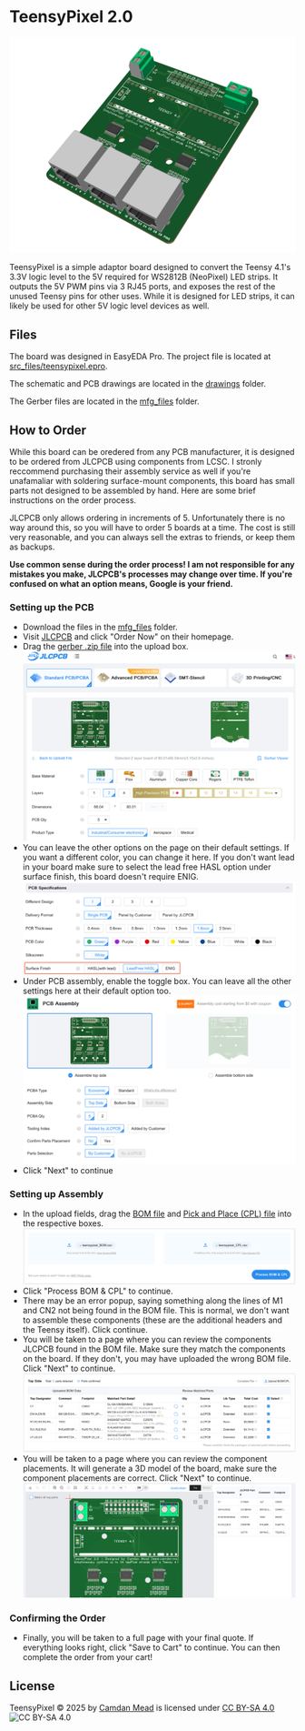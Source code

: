 # TeensyPixel 2.0

![Board Image](/images/board_render.png)

TeensyPixel is a simple adaptor board designed to convert the Teensy 4.1's 3.3V logic level to the 5V required for WS2812B (NeoPixel) LED strips. It outputs the 5V PWM pins via 3 RJ45 ports, and exposes the rest of the unused Teensy pins for other uses. While it is designed for LED strips, it can likely be used for other 5V logic level devices as well.

## Files

The board was designed in EasyEDA Pro. The project file is located at [src_files/teensypixel.epro](/src_files/teensypixel.epro).

The schematic and PCB drawings are located in the [drawings](/drawings) folder.

The Gerber files are located in the [mfg_files](/mfg_files) folder.

## How to Order

While this board can be oredered from any PCB manufacturer, it is designed to be ordered from JLCPCB using components from LCSC. I stronly reccommend purchasing their assembly service as well if you're unafamaliar with soldering surface-mount components, this board has small parts not designed to be assembled by hand. Here are some brief instructions on the order process.

JLCPCB only allows ordering in increments of 5. Unfortunately there is no way around this, so you will have to order 5 boards at a time. The cost is still very reasonable, and you can always sell the extras to friends, or keep them as backups.

**Use common sense during the order process! I am not responsible for any mistakes you make, JLCPCB's processes may change over time. If you're confused on what an option means, Google is your friend.**

### Setting up the PCB

- Download the files in the [mfg_files](/mfg_files) folder.
- Visit [JLCPCB](https://jlcpcb.com) and click "Order Now" on their homepage.
- Drag the [gerber .zip file](/mfg_files/teensypixel_gerber.zip) into the upload box.
![Order Page](/images/order_page.png)
- You can leave the other options on the page on their default settings. If you want a different color, you can change it here. If you don't want lead in your board make sure to select the lead free HASL option under surface finish, this board doesn't require ENIG.
![Surface Finish](/images/surface_finish.png)
- Under PCB assembly, enable the toggle box. You can leave all the other settings here at their default option too.
![PCBA](/images/pcba.png)
- Click "Next" to continue

### Setting up Assembly

- In the upload fields, drag the [BOM file](/mfg_files/teensypixel_bom.csv) and [Pick and Place (CPL) file](/mfg_files/teensypixel_cpl.csv) into the respective boxes.
![BOM and CPL](/images/bom_cpl_upload.png)
- Click "Process BOM & CPL" to continue.
- There may be an error popup, saying something along the lines of M1 and CN2 not being found in the BOM file. This is normal, we don't want to assemble these components (these are the additional headers and the Teensy itself). Click continue.
- You will be taken to a page where you can review the components JLCPCB found in the BOM file. Make sure they match the components on the board. If they don't, you may have uploaded the wrong BOM file. Click "Next" to continue.
![Review Components](/images/bom_confirm.png)
- You will be taken to a page where you can review the component placements. It will generate a 3D model of the board, make sure the component placements are correct. Click "Next" to continue.
![Review Placements](/images/placement_confirm.png)

### Confirming the Order

- Finally, you will be taken to a full page with your final quote. If everything looks right, click "Save to Cart" to continue. You can then complete the order from your cart!

## License

TeensyPixel © 2025 by [Camdan Mead](https://camdan.me/) is licensed under [CC BY-SA 4.0](https://creativecommons.org/licenses/by-sa/4.0/)
![CC BY-SA 4.0](https://i.creativecommons.org/l/by-sa/4.0/88x31.png)
